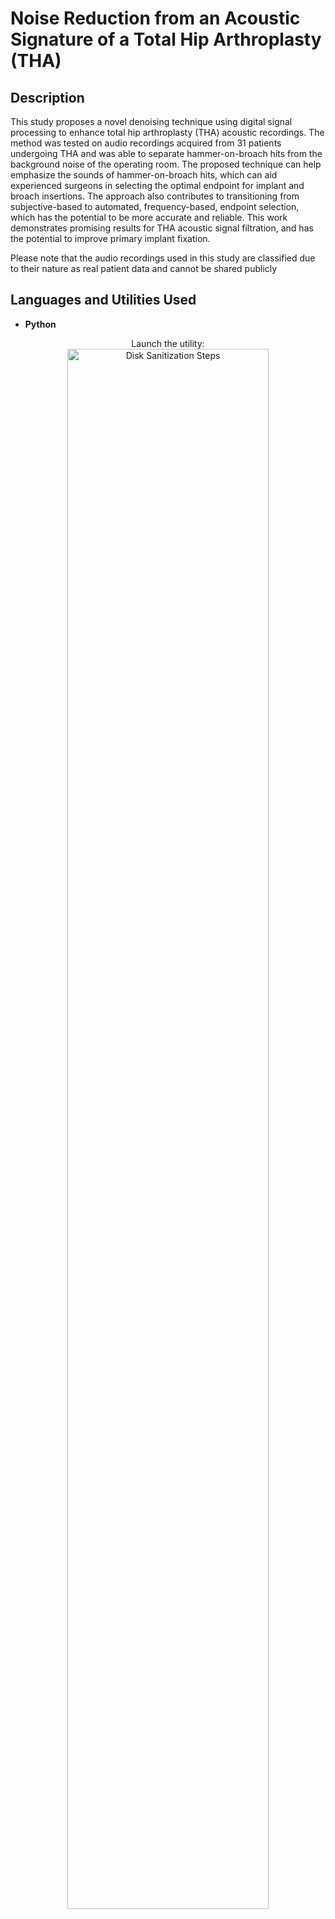<h1>Noise Reduction from an Acoustic Signature of a Total Hip Arthroplasty (THA)</h1>

<h2>Description</h2>
This study proposes a novel denoising technique using digital signal processing to enhance total hip arthroplasty (THA) acoustic recordings. The method was tested on audio recordings acquired from 31 patients undergoing THA and was able to separate hammer-on-broach hits from the background noise of the operating room. The proposed technique can help emphasize the sounds of hammer-on-broach hits, which can aid experienced surgeons in selecting the optimal endpoint for implant and broach insertions. The approach also contributes to transitioning from subjective-based to automated, frequency-based, endpoint selection, which has the potential to be more accurate and reliable. This work demonstrates promising results for THA acoustic signal filtration, and has the potential to improve primary implant fixation.

Please note that the audio recordings used in this study are classified due to their nature as real patient data and cannot be shared publicly
<br />

<h2>Languages and Utilities Used</h2>

- <b>Python</b>

<p align="center">
Launch the utility: <br/>
<img src="[https://i.imgur.com/62TgaWL.png](https://orthoinfo.aaos.org/contentassets/06749e3ab7434cc380f6c5e581e987a2/total-hip-replacement-animation.mp4)" height="80%" width="80%" alt="Disk Sanitization Steps"/>
<br />


